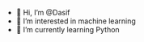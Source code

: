 - 👋 Hi, I’m @Dasif
- 👀 I’m interested in machine learning 
- 🌱 I’m currently learning Python 

<!---
Dasif/Dasif is a ✨ special ✨ repository because its `README.md` (this file) appears on your GitHub profile.
You can click the Preview link to take a look at your changes.
--->
